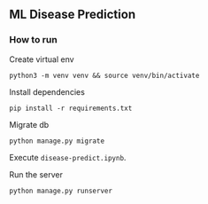 ## ML Disease Prediction

### How to run
Create virtual env
```
python3 -m venv venv && source venv/bin/activate
```

Install dependencies
```
pip install -r requirements.txt
```

Migrate db
```
python manage.py migrate
```

Execute `disease-predict.ipynb`.

Run the server
```
python manage.py runserver
```

